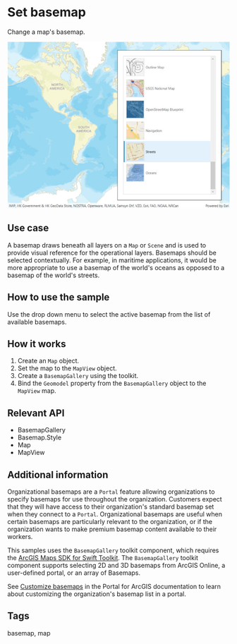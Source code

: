 # Set basemap

Change a map's basemap.

![Image of Set basemap sample](SetBasemap.jpg)

## Use case

A basemap draws beneath all layers on a `Map` or `Scene` and is used to provide visual reference for the operational layers. Basemaps should be selected contextually. For example, in maritime applications, it would be more appropriate to use a basemap of the world's oceans as opposed to a basemap of the world's streets.

## How to use the sample

Use the drop down menu to select the active basemap from the list of available basemaps.

## How it works

1. Create an `Map` object.
2. Set the map to the `MapView` object.
3. Create a `BasemapGallery` using the toolkit.
4. Bind the `Geomodel` property from the `BasemapGallery` object to the `MapView` map.

## Relevant API

* BasemapGallery
* Basemap.Style
* Map
* MapView

## Additional information

Organizational basemaps are a `Portal` feature allowing organizations to specify basemaps for use throughout the organization. Customers expect that they will have access to their organization's standard basemap set when they connect to a `Portal`. Organizational basemaps are useful when certain basemaps are particularly relevant to the organization, or if the organization wants to make premium basemap content available to their workers.

This samples uses the `BasemapGallery` toolkit component, which requires the [ArcGIS Maps SDK for Swift Toolkit](https://github.com/Esri/arcgis-maps-sdk-swift-toolkit). The `BasemapGallery` toolkit component supports selecting 2D and 3D basemaps from ArcGIS Online, a user-defined portal, or an array of Basemaps.

See [Customize basemaps](https://enterprise.arcgis.com/en/portal/latest/administer/windows/customize-basemaps.htm) in the Portal for ArcGIS documentation to learn about customizing the organization's basemap list in a portal.

## Tags

basemap, map
